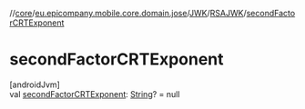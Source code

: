 //[core](../../../../index.md)/[eu.epicompany.mobile.core.domain.jose](../../index.md)/[JWK](../index.md)/[RSAJWK](index.md)/[secondFactorCRTExponent](second-factor-c-r-t-exponent.md)

# secondFactorCRTExponent

[androidJvm]\
val [secondFactorCRTExponent](second-factor-c-r-t-exponent.md): [String](https://kotlinlang.org/api/latest/jvm/stdlib/kotlin/-string/index.html)? = null

